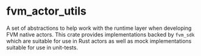 # fvm_actor_utils

A set of abstractions to help work with the runtime layer when developing FVM
native actors. This crate provides implementations backed by `fvm_sdk` which are
suitable for use in Rust actors as well as mock implementations suitable for use
in unit-tests.
